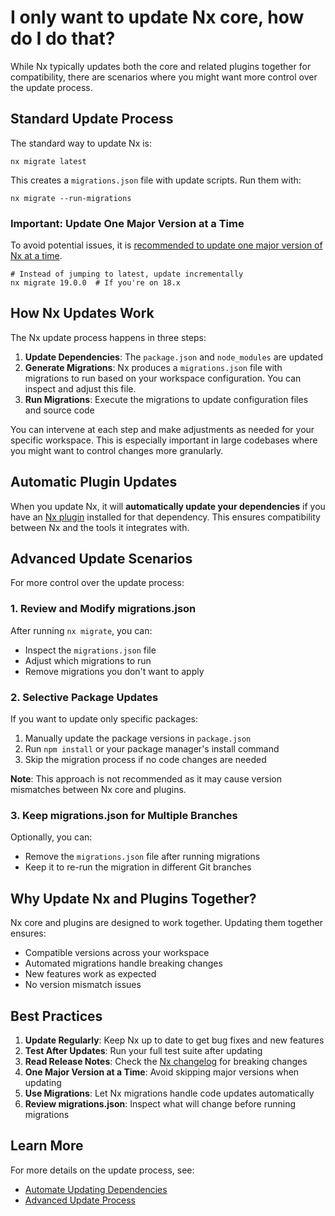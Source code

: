 # I only want to update Nx core, how do I do that?

While Nx typically updates both the core and related plugins together for compatibility, there are scenarios where you might want more control over the update process.

## Standard Update Process

The standard way to update Nx is:

```shell
nx migrate latest
```

This creates a `migrations.json` file with update scripts. Run them with:

```shell
nx migrate --run-migrations
```

### Important: Update One Major Version at a Time

To avoid potential issues, it is [recommended to update one major version of Nx at a time](/docs/guides/tips-n-tricks/advanced-update#one-major-version-at-a-time-small-steps).

```shell
# Instead of jumping to latest, update incrementally
nx migrate 19.0.0  # If you're on 18.x
```

## How Nx Updates Work

The Nx update process happens in three steps:

1. **Update Dependencies**: The `package.json` and `node_modules` are updated
2. **Generate Migrations**: Nx produces a `migrations.json` file with migrations to run based on your workspace configuration. You can inspect and adjust this file.
3. **Run Migrations**: Execute the migrations to update configuration files and source code

You can intervene at each step and make adjustments as needed for your specific workspace. This is especially important in large codebases where you might want to control changes more granularly.

## Automatic Plugin Updates

When you update Nx, it will **automatically update your dependencies** if you have an [Nx plugin](/docs/concepts/nx-plugins) installed for that dependency. This ensures compatibility between Nx and the tools it integrates with.

## Advanced Update Scenarios

For more control over the update process:

### 1. Review and Modify migrations.json

After running `nx migrate`, you can:
- Inspect the `migrations.json` file
- Adjust which migrations to run
- Remove migrations you don't want to apply

### 2. Selective Package Updates

If you want to update only specific packages:

1. Manually update the package versions in `package.json`
2. Run `npm install` or your package manager's install command
3. Skip the migration process if no code changes are needed

**Note**: This approach is not recommended as it may cause version mismatches between Nx core and plugins.

### 3. Keep migrations.json for Multiple Branches

Optionally, you can:
- Remove the `migrations.json` file after running migrations
- Keep it to re-run the migration in different Git branches

## Why Update Nx and Plugins Together?

Nx core and plugins are designed to work together. Updating them together ensures:

- Compatible versions across your workspace
- Automated migrations handle breaking changes
- New features work as expected
- No version mismatch issues

## Best Practices

1. **Update Regularly**: Keep Nx up to date to get bug fixes and new features
2. **Test After Updates**: Run your full test suite after updating
3. **Read Release Notes**: Check the [Nx changelog](https://github.com/nrwl/nx/releases) for breaking changes
4. **One Major Version at a Time**: Avoid skipping major versions when updating
5. **Use Migrations**: Let Nx migrations handle code updates automatically
6. **Review migrations.json**: Inspect what will change before running migrations

## Learn More

For more details on the update process, see:
- [Automate Updating Dependencies](/docs/features/automate-updating-dependencies)
- [Advanced Update Process](/docs/guides/tips-n-tricks/advanced-update)
